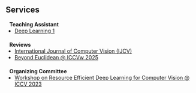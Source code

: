 ## Services
<h4 style="margin:0 10px 0;">Teaching Assistant</h4>
<ul style="margin:0 0 20px;">
  <li><autocolor><a href="https://uvadlc.github.io/">Deep Learning 1</a></autocolor></li>
</ul>


<h4 style="margin:0 10px 0;">Reviews</h4>
<ul style="margin:0 0 20px;">
  <li><autocolor><a href="https://link.springer.com/journal/11263">International Journal of Computer Vision (IJCV)</a></autocolor></li>
  <li><autocolor><a href="https://sites.google.com/view/beyondeuclidean/home">Beyond Euclidean @ ICCVw 2025</a></autocolor></li>
</ul>

<h4 style="margin:0 10px 0;">Organizing Committee</h4>
<ul style="margin:0 0 20px;">
  <li><autocolor><a href="https://sites.google.com/view/rcv2023/home">Workshop on Resource Efficient Deep Learning for Computer Vision @ ICCV 2023</a></autocolor></li>
</ul>